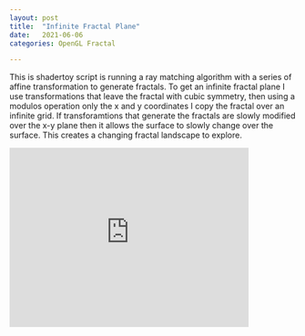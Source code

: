 ```yaml
---
layout: post
title:  "Infinite Fractal Plane"
date:   2021-06-06
categories: OpenGL Fractal

---
```


This is shadertoy script is running a ray matching algorithm with a series of affine transformation to generate fractals. To get an infinite fractal plane I use transformations that leave the fractal with cubic symmetry, then using a modulos operation only the x and y coordinates I copy the fractal over an infinite grid. If transforamtions that generate the fractals are slowly modified over the x-y plane then it allows the surface to slowly change over the surface. This creates a changing fractal landscape to explore.

<iframe width="420" height="315" src="https://www.shadertoy.com/embed/wtj3Wm?gui=true&t=10&paused=true&muted=false" frameborder="0" allowfullscreen></iframe>
